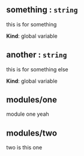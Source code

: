 <a name="something"></a>
## something : `string`
this is for something

**Kind**: global variable


<a name="another"></a>
## another : `string`
this is for something else

**Kind**: global variable


<a name="module_modules/one"></a>
## modules/one
module one yeah


<a name="module_modules/two"></a>
## modules/two
two is this one


